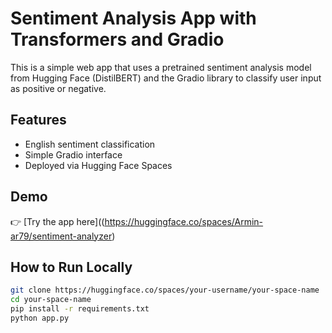 # Sentiment Analysis App with Transformers and Gradio

This is a simple web app that uses a pretrained sentiment analysis model from Hugging Face (DistilBERT) and the Gradio library to classify user input as positive or negative.

## Features
- English sentiment classification
- Simple Gradio interface
- Deployed via Hugging Face Spaces

## Demo
👉 [Try the app here]((https://huggingface.co/spaces/Armin-ar79/sentiment-analyzer)

## How to Run Locally

```bash
git clone https://huggingface.co/spaces/your-username/your-space-name
cd your-space-name
pip install -r requirements.txt
python app.py
